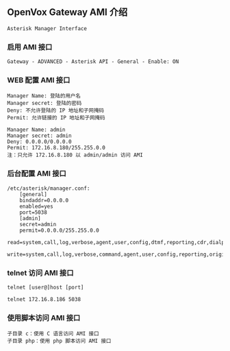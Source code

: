 ## OpenVox Gateway AMI 介绍

	Asterisk Manager Interface

### 启用 AMI 接口

	Gateway - ADVANCED - Asterisk API - General - Enable: ON
	
### WEB 配置 AMI 接口

	Manager Name: 登陆的用户名
	Manager secret: 登陆的密码
	Deny: 不允许登陆的 IP 地址和子网掩码
	Permit: 允许链接的 IP 地址和子网掩码

	Manager Name: admin
	Manager secret: admin
	Deny: 0.0.0.0/0.0.0.0
	Permit: 172.16.8.180/255.255.0.0
	注：只允许 172.16.8.180 以 admin/admin 访问 AMI
	
### 后台配置 AMI 接口

	/etc/asterisk/manager.conf:
		[general]
		bindaddr=0.0.0.0
		enabled=yes
		port=5038
		[admin]
		secret=admin
		permit=0.0.0.0/255.255.0.0
		read=system,call,log,verbose,agent,user,config,dtmf,reporting,cdr,dialplan
		write=system,call,log,verbose,command,agent,user,config,reporting,originate
		
### telnet 访问 AMI 接口

	telnet [user@]host [port]
	
	telnet 172.16.8.186 5038
	
### 使用脚本访问 AMI 接口

	子目录 c：使用 C 语言访问 AMI 接口
	子目录 php：使用 php 脚本访问 AMI 接口